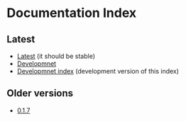 # Documentation Index

## Latest

- [Latest](https://bitbucket.org/cicci/node-postgres-orm/src/master/doc/Home.md) (it should be stable)
- [Developmnet](https://bitbucket.org/cicci/node-postgres-orm/src/devel/doc/Home.md)
- [Developmnet index](https://bitbucket.org/cicci/node-postgres-orm/src/devel/doc/Index.md) (development version of this index)

## Older versions

- [0.1.7](https://bitbucket.org/cicci/node-postgres-orm/src/v1.0.7/doc/Home.md)

